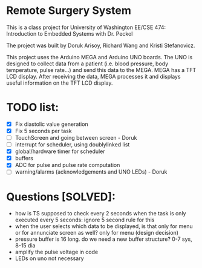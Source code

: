 # Remote Surgery System

This is a class project for University of Washington EE/CSE 474: Introduction to Embedded Systems with Dr. Peckol

The project was built by Doruk Arisoy, Richard Wang and Kristi Stefanovicz.

This project uses the Arduino MEGA and Arduino UNO boards. The UNO is designed to collect data from a patient (i.e. blood pressure, body temperature, pulse rate...) and send this data to the MEGA. MEGA has a TFT LCD display. After receiving the data, MEGA processes it and displays useful information on the TFT LCD display.

# TODO list:
- [x] Fix diastolic value generation
- [x] Fix 5 seconds per task
- [ ] TouchScreen and going between screen - Doruk
- [ ] interrupt for scheduler, using doublylinked list
- [x] global/hardware timer for scheduler
- [x] buffers
- [x] ADC for pulse and pulse rate computation
- [ ] warning/alarms (acknowledgements and UNO LEDs) - Doruk

# Questions [SOLVED]:
- how is TS supposed to check every 2 seconds when the task is only executed every 5 seconds: ignore 5 second rule for this
- when the user selects which data to be displayed, is that only for menu or for annunciate screen as well? only for menu (design decision)
- pressure buffer is 16 long. do we need a new buffer structure? 0-7 sys, 8-15 dia
- amplify the pulse voltage in code
- LEDs on uno not necessary
